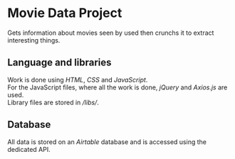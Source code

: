# Movie Data Project  

Gets information about movies seen by used then crunchs it to extract interesting things.  

## Language and libraries

Work is done using *HTML*, *CSS* and *JavaScript*.  
For the JavaScript files, where all the work is done, *jQuery* and *Axios.js* are used.  
Library files are stored in */libs/*.

## Database

All data is stored on an *Airtable* database and is accessed using the dedicated API.  
